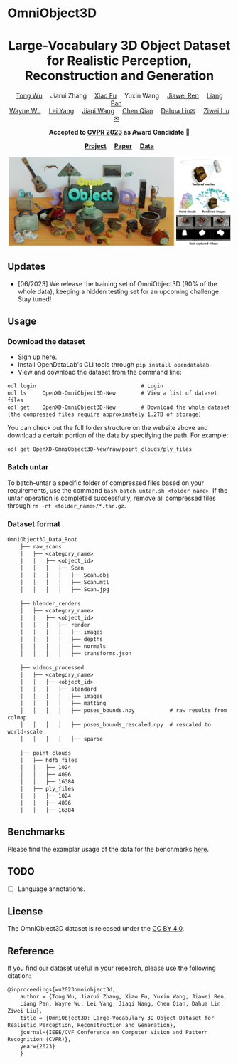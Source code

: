 # OmniObject3D


<div align="center">

<h1> Large-Vocabulary 3D Object Dataset for Realistic Perception, Reconstruction and Generation
</h1>

<div>
    <a href='https://wutong16.github.io/' target='_blank'>Tong Wu</a>&emsp;
    Jiarui Zhang&emsp;
    <a href='https://fuxiao0719.github.io/' target='_blank'>Xiao Fu</a>&emsp;
    Yuxin Wang&emsp;
    <a href='https://jiawei-ren.github.io/' target='_blank'>Jiawei Ren</a>&emsp;
    <a href='https://scholar.google.com/citations?user=lSDISOcAAAAJ&hl=zh-CN' target='_blank'>Liang Pan</a>&emsp;<br>
    <a href='https://wywu.github.io/' target='_blank'>Wayne Wu</a>&emsp;
    <a href='https://scholar.google.com.hk/citations?user=jZH2IPYAAAAJ&hl=en' target='_blank'>Lei Yang</a>&emsp;
    <a href='https://myownskyw7.github.io/' target='_blank'>Jiaqi Wang</a>&emsp;
    <a href='https://scholar.google.com/citations?view_op=list_works&hl=zh-CN&hl=zh-CN&user=AerkT0YAAAAJ&sortby=pubdate' target='_blank'>Chen Qian</a>&emsp;
    <a href='https://scholar.google.com/citations?user=GMzzRRUAAAAJ&hl=zh-CN' target='_blank'>Dahua Lin&#9993</a>&emsp;
    <a href='https://liuziwei7.github.io/' target='_blank'>Ziwei Liu&#9993</a>&emsp;
</div>
    
<strong>Accepted to <a href='https://cvpr2023.thecvf.com/' target='_blank'>CVPR 2023</a> as Award Candidate </strong> :partying_face:

<strong><a href='https://omniobject3d.github.io/' target='_blank'>Project</a>&emsp;</strong>
<strong><a href='https://arxiv.org/abs/2301.07525' target='_blank'>Paper</a>&emsp;</strong>
<strong><a href='https://opendatalab.com/OpenXD-OmniObject3D-New/download' target='_blank'>Data</a></strong>
</div>

![colored_mesh (1)](assets/teaser.png)

## Updates
- [06/2023] We release the training set of OmniObject3D (90\% of the whole data), keeping a hidden testing set for an upcoming challenge. Stay tuned!
## Usage
### Download the dataset
- Sign up [here](https://opendatalab.com/OpenXD-OmniObject3D-New/download).
- Install OpenDataLab's CLI tools through `pip install opendatalab`.
- View and download the dataset from the command line:
```
odl login                                 # Login
odl ls     OpenXD-OmniObject3D-New        # View a list of dataset files
odl get    OpenXD-OmniObject3D-New        # Download the whole dataset (the compressed files require approximately 1.2TB of storage)
```
You can check out the full folder structure on the website above and download a certain portion of the data by specifying the path. For example:
```
odl get OpenXD-OmniObject3D-New/raw/point_clouds/ply_files
```

### Batch untar
To batch-untar a specific folder of compressed files based on your requirements, use the command `bash batch_untar.sh <folder_name>`. 
If the untar operation is completed successfully, remove all compressed files through `rm -rf <folder_name>/*.tar.gz`.

### Dataset format

```
OmniObject3D_Data_Root
    ├── raw_scans               
    │   ├── <category_name>
    │   │   ├── <object_id>
    │   │   │   ├── Scan
    │   │   │   │   ├── Scan.obj
    │   │   │   │   ├── Scan.mtl
    │   │   │   │   ├── Scan.jpg
    
    ├── blender_renders         
    │   ├── <category_name>
    │   │   ├── <object_id>
    │   │   │   ├── render
    │   │   │   │   ├── images
    │   │   │   │   ├── depths
    │   │   │   │   ├── normals
    │   │   │   │   ├── transforms.json    
    
    ├── videos_processed       
    │   ├── <category_name>
    │   │   ├── <object_id>
    │   │   │   ├── standard
    │   │   │   │   ├── images
    │   │   │   │   ├── matting
    │   │   │   │   ├── poses_bounds.npy           # raw results from colmap
    │   │   │   │   ├── poses_bounds_rescaled.npy  # rescaled to world-scale
    │   │   │   │   ├── sparse

    ├── point_clouds    
    │   ├── hdf5_files
    │   │   ├── 1024
    │   │   ├── 4096
    │   │   ├── 16384
    │   ├── ply_files
    │   │   ├── 1024
    │   │   ├── 4096
    │   │   ├── 16384
```
## Benchmarks
Please find the examplar usage of the data for the benchmarks [here](https://github.com/omniobject3d/OmniObject3D/tree/main/benchmarks/).

## TODO
- [ ] Language annotations.

## License
The OmniObject3D dataset is released under the [CC BY 4.0](https://creativecommons.org/licenses/by/4.0/).

## Reference
If you find our dataset useful in your research, please use the following citation:
```
@inproceedings{wu2023omniobject3d,
    author = {Tong Wu, Jiarui Zhang, Xiao Fu, Yuxin Wang, Jiawei Ren, 
    Liang Pan, Wayne Wu, Lei Yang, Jiaqi Wang, Chen Qian, Dahua Lin, Ziwei Liu},
    title = {OmniObject3D: Large-Vocabulary 3D Object Dataset for Realistic Perception, Reconstruction and Generation},
    journal={IEEE/CVF Conference on Computer Vision and Pattern Recognition (CVPR)},
    year={2023}
    }
```
